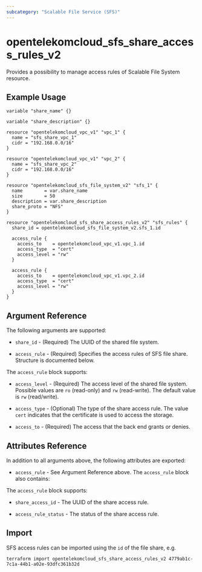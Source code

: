```yaml
---
subcategory: "Scalable File Service (SFS)"
---
```


# opentelekomcloud_sfs_share_access_rules_v2

Provides a possibility to manage access rules of Scalable File System resource.

## Example Usage

```hcl
variable "share_name" {}

variable "share_description" {}

resource "opentelekomcloud_vpc_v1" "vpc_1" {
  name = "sfs_share_vpc_1"
  cidr = "192.168.0.0/16"
}

resource "opentelekomcloud_vpc_v1" "vpc_2" {
  name = "sfs_share_vpc_2"
  cidr = "192.168.0.0/16"
}

resource "opentelekomcloud_sfs_file_system_v2" "sfs_1" {
  name        = var.share_name
  size        = 50
  description = var.share_description
  share_proto = "NFS"
}

resource "opentelekomcloud_sfs_share_access_rules_v2" "sfs_rules" {
  share_id = opentelekomcloud_sfs_file_system_v2.sfs_1.id

  access_rule {
    access_to    = opentelekomcloud_vpc_v1.vpc_1.id
    access_type  = "cert"
    access_level = "rw"
  }

  access_rule {
    access_to    = opentelekomcloud_vpc_v1.vpc_2.id
    access_type  = "cert"
    access_level = "rw"
  }
}
```

## Argument Reference

The following arguments are supported:

* `share_id` - (Required) The UUID of the shared file system.

* `access_rule` - (Required) Specifies the access rules of SFS file share. Structure is documented below.

The `access_rule` block supports:

* `access_level` - (Required) The access level of the shared file system. Possible values are `ro` (read-only)
  and `rw` (read-write). The default value is `rw` (read/write).

* `access_type` - (Optional) The type of the share access rule. The value `cert` indicates
  that the certificate is used to access the storage.

* `access_to` - (Required) The access that the back end grants or denies.

## Attributes Reference

In addition to all arguments above, the following attributes are exported:

* `access_rule` - See Argument Reference above. The `access_rule` block also contains:

The `access_rule` block supports:

* `share_access_id` - The UUID of the share access rule.

* `access_rule_status` - The status of the share access rule.

## Import

SFS access rules can be imported using the `id` of the file share, e.g.

```shell
terraform import opentelekomcloud_sfs_share_access_rules_v2 4779ab1c-7c1a-44b1-a02e-93dfc361b32d
```
